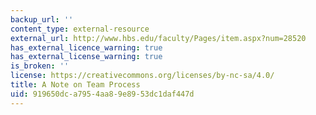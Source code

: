 ```yaml
---
backup_url: ''
content_type: external-resource
external_url: http://www.hbs.edu/faculty/Pages/item.aspx?num=28520
has_external_licence_warning: true
has_external_license_warning: true
is_broken: ''
license: https://creativecommons.org/licenses/by-nc-sa/4.0/
title: A Note on Team Process
uid: 919650dc-a795-4aa8-9e89-53dc1daf447d
---
```


